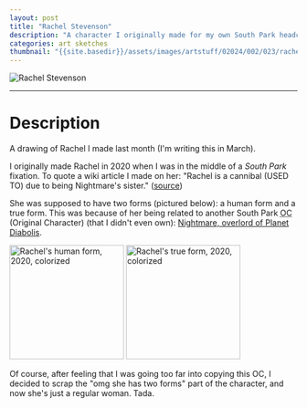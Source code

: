 ```yaml
---
layout: post
title: "Rachel Stevenson"
description: "A character I originally made for my own South Park headcannon."
categories: art sketches
thumbnail: "{{site.basedir}}/assets/images/artstuff/02024/002/023/rachel-thumb.png"
---
```


![Rachel Stevenson]({{site.basedir}}/assets/images/artstuff/02024/002/023/rachel-small.png)

<hr>

# Description

A drawing of Rachel I made last month (I'm writing this in March).

I originally made Rachel in 2020 when I was in the middle of a *South Park* fixation. To quote a wiki article I made on her: "Rachel is a cannibal (USED TO) due to being Nightmare's sister." (<a href="https://web.archive.org/web/20240305032928/https://officialsouthparkocmania.fandom.com/wiki/Rachel">source</a>)

She was supposed to have two forms (pictured below): a human form and a true form. This was because of her being related to another South Park <abbr title="Original Character" alt="Original Character">OC</abbr> (Original Character) (that I didn't even own): <a href="https://southparkfanon.fandom.com/wiki/Nightmare_(Character)">Nightmare, overlord of Planet Diabolis</a>.

<img src="{{site.basedir}}/assets/images/postspecific/Rachel.jpg" width="200" height="200" alt="Rachel's human form, 2020, colorized" title="Rachel's human form, 2020, colorized"> <img src="{{site.basedir}}/assets/images/postspecific/RachelTrue.jpg" width="200" height="200" alt="Rachel's true form, 2020, colorized" title="Rachel's true form, 2020, colorized">

Of course, after feeling that I was going too far into copying this OC, I decided to scrap the "omg she has two forms" part of the character, and now she's just a regular woman. Tada.